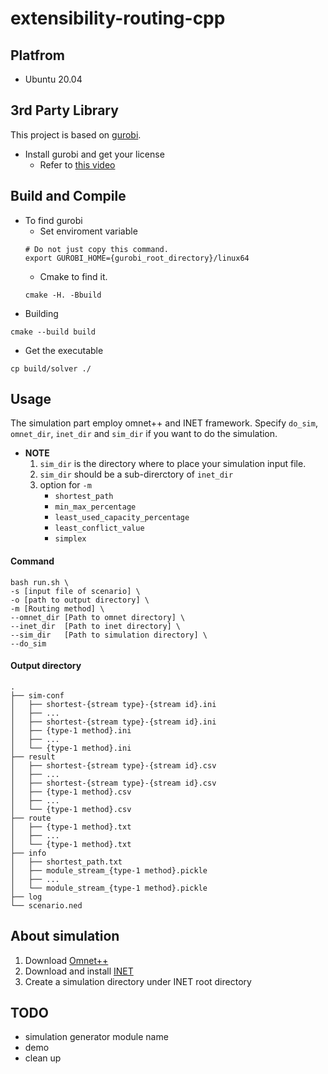 # extensibility-routing-cpp

## Platfrom
* Ubuntu 20.04

## 3rd Party Library
This project is based on [gurobi](https://www.gurobi.com/).
* Install gurobi and get your license
    * Refer to [this video](https://www.youtube.com/watch?v=yNmeG6Wom1o&ab_channel=GurobiOptimization)

## Build and Compile
* To find gurobi
    * Set enviroment variable
    ```
    # Do not just copy this command.
    export GUROBI_HOME={gurobi_root_directory}/linux64
    ```
    * Cmake to find it.
    ```
    cmake -H. -Bbuild
    ```
* Building
```
cmake --build build
```
* Get the executable
```
cp build/solver ./
```

## Usage
The simulation part employ omnet++ and INET framework.
Specify `do_sim`, `omnet_dir`, `inet_dir` and `sim_dir` if you want to do the simulation.
* **NOTE**
    1. `sim_dir` is the directory where to place your simulation input file.
    2. `sim_dir` should be a sub-direrctory of `inet_dir`
    3. option for `-m`
        * `shortest_path`
        * `min_max_percentage`
        * `least_used_capacity_percentage`
        * `least_conflict_value`
        * `simplex`

#### Command
```bash=
bash run.sh \
-s [input file of scenario] \
-o [path to output directory] \
-m [Routing method] \
--omnet_dir [Path to omnet directory] \
--inet_dir  [Path to inet directory] \
--sim_dir   [Path to simulation directory] \
--do_sim
```

#### Output directory
```bash=
.
├── sim-conf
│   ├── shortest-{stream type}-{stream id}.ini
│   ├── ...
│   ├── shortest-{stream type}-{stream id}.ini
│   ├── {type-1 method}.ini
│   ├── ...
│   └── {type-1 method}.ini
├── result
│   ├── shortest-{stream type}-{stream id}.csv
│   ├── ...
│   ├── shortest-{stream type}-{stream id}.csv
│   ├── {type-1 method}.csv
│   ├── ...
│   └── {type-1 method}.csv
├── route
│   ├── {type-1 method}.txt
│   ├── ...
│   └── {type-1 method}.txt
├── info
│   ├── shortest_path.txt
│   ├── module_stream_{type-1 method}.pickle
│   ├── ...
│   └── module_stream_{type-1 method}.pickle
├── log
└── scenario.ned
```


## About simulation
1. Download [Omnet++](https://omnetpp.org/download/)
2. Download and install [INET](https://inet.omnetpp.org/Installation.html)
3. Create a simulation directory under INET root directory

## TODO
* simulation generator module name
* demo
* clean up